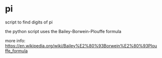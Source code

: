 # pi
script to find digits of pi

the python script uses the Bailey-Borwein-Plouffe formula

more info:  https://en.wikipedia.org/wiki/Bailey%E2%80%93Borwein%E2%80%93Plouffe_formula
